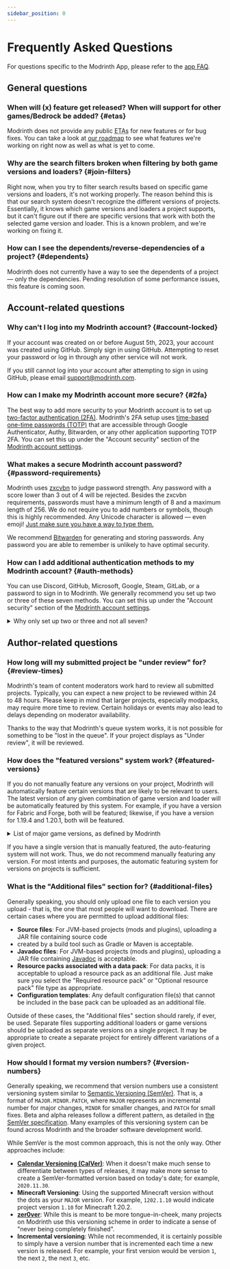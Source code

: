 ```yaml
---
sidebar_position: 0
---
```


# Frequently Asked Questions

For questions specific to the Modrinth App, please refer to the [app FAQ](app.md).

## General questions

### When will (x) feature get released? When will support for other games/Bedrock be added? {#etas}

Modrinth does not provide any public <abbr title="Estimated Time of Arrival">ETAs</abbr> for new features or for bug fixes. You can take a look at [our roadmap](../roadmap.md) to see what features we're working on right now as well as what is yet to come.

### Why are the search filters broken when filtering by both game versions and loaders? {#join-filters}

Right now, when you try to filter search results based on specific game versions and loaders, it's not working properly. The reason behind this is that our search system doesn't recognize the different versions of projects. Essentially, it knows which game versions and loaders a project supports, but it can't figure out if there are specific versions that work with both the selected game version and loader. This is a known problem, and we're working on fixing it.

### How can I see the dependents/reverse-dependencies of a project? {#dependents}

Modrinth does not currently have a way to see the dependents of a project — only the dependencies. Pending resolution of some performance issues, this feature is coming soon.

## Account-related questions

### Why can't I log into my Modrinth account? {#account-locked}

If your account was created on or before August 5th, 2023, your account was created using GitHub. Simply sign in using GitHub. Attempting to reset your password or log in through any other service will not work.

If you still cannot log into your account after attempting to sign in using GitHub, please email support@modrinth.com.

### How can I make my Modrinth account more secure? {#2fa}

The best way to add more security to your Modrinth account is to set up [two-factor authentication (2FA)](https://en.wikipedia.org/wiki/Multi-factor_authentication). Modrinth's 2FA setup uses [time-based one-time passwords (TOTP)](https://en.wikipedia.org/wiki/Time-based_one-time_password) that are accessible through Google Authenticator, Authy, Bitwarden, or any other application supporting TOTP 2FA. You can set this up under the "Account security" section of the [Modrinth account settings](https://modrinth.com/settings/account).

### What makes a secure Modrinth account password? {#password-requirements}

Modrinth uses [zxcvbn](https://lowe.github.io/tryzxcvbn/) to judge password strength. Any password with a score lower than 3 out of 4 will be rejected. Besides the zxcvbn requirements, passwords must have a minimum length of 8 and a maximum length of 256. We do not require you to add numbers or symbols, though this is highly recommended. Any Unicode character is allowed — even emoji! [Just make sure you have a way to type them.](https://www.youtube.com/watch?v=3AtBE9BOvvk)

We recommend [Bitwarden](https://bitwarden.com) for generating and storing passwords. Any password you are able to remember is unlikely to have optimal security.

### How can I add additional authentication methods to my Modrinth account? {#auth-methods}

You can use Discord, GitHub, Microsoft, Google, Steam, GitLab, or a password to sign in to Modrinth. We generally recommend you set up two or three of these seven methods. You can set this up under the "Account security" section of the [Modrinth account settings](https://modrinth.com/settings/account).

<details><summary>Why only set up two or three and not all seven?</summary>

There is a delicate balance to be struck when choosing how to log in to your Modrinth account. Setting up too few authentication methods can leave you prone to locking yourself out of your Modrinth account if you lose your login information for one service. Meanwhile, setting up too many can leave your Modrinth account prone to also being compromised if your login for another service is compromised.

If all of your passwords are secure and unique (i.e. generated by a password manager program), you typically do not have to worry about this at all. For more information about what we consider to be a secure password, please see [What makes a secure Modrinth account password?](#password-requirements)

</details>

## Author-related questions

### How long will my submitted project be "under review" for? {#review-times}

Modrinth's team of content moderators work hard to review all submitted projects. Typically, you can expect a new project to be reviewed within 24 to 48 hours. Please keep in mind that larger projects, especially modpacks, may require more time to review. Certain holidays or events may also lead to delays depending on moderator availability.

Thanks to the way that Modrinth's queue system works, it is not possible for something to be "lost in the queue". If your project displays as "Under review", it will be reviewed.

### How does the "featured versions" system work? {#featured-versions}

If you do not manually feature any versions on your project, Modrinth will automatically feature certain versions that are likely to be relevant to users. The latest version of any given combination of game version and loader will be automatically featured by this system. For example, if you have a version for Fabric and Forge, both will be featured; likewise, if you have a version for 1.19.4 and 1.20.1, both will be featured.

<details>
<summary>List of major game versions, as defined by Modrinth</summary>

1.20.2, 1.20.1, 1.20, 1.19.4, 1.19.3, 1.19.2, 1.19, 1.18.2, 1.17.1, 1.16.5, 1.16.1, 1.15.2, 1.14.4, 1.13.2, 1.12.2, 1.11.2, 1.10.2, 1.9.4, 1.8.9, 1.7.10, 1.6.4, 1.5.2, 1.4.7, 1.3.2, 1.2.5, 1.1, b1.7.3

This list was last updated September 23rd, 2023. If you wish to see the list of latest versions at any time, the following command can be run in a Bash terminal:  
`curl -s https://api.modrinth.com/v2/tag/game_version | jq -r '[.[] | select(.major==true) | .version] | join(", ")'`

</details>

If you have a single version that is manually featured, the auto-featuring system will not work. Thus, we do not recommend manually featuring any version. For most intents and purposes, the automatic featuring system for versions on projects is sufficient.

### What is the "Additional files" section for? {#additional-files}

Generally speaking, you should only upload one file to each version you upload - that is, the one that most people will want to download. There are certain cases where you are permitted to upload additional files:

- **Source files**: For JVM-based projects (mods and plugins), uploading a JAR file containing source code 
- created by a build tool such as Gradle or Maven is acceptable.
- **Javadoc files**: For JVM-based projects (mods and plugins), uploading a JAR file containing [Javadoc](https://en.wikipedia.org/wiki/Javadoc) is acceptable.
- **Resource packs associated with a data pack**: For data packs, it is acceptable to upload a resource pack as an additional file. Just make sure you select the "Required resource pack" or "Optional resource pack" file type as appropriate.
- **Configuration templates**: Any default configuration file(s) that cannot be included in the base pack can be uploaded as an additional file.

Outside of these cases, the "Additional files" section should rarely, if ever, be used. Separate files supporting additional loaders or game versions should be uploaded as separate versions on a single project. It may be appropriate to create a separate project for entirely different variations of a given project.

### How should I format my version numbers? {#version-numbers}

Generally speaking, we recommend that version numbers use a consistent versioning system similar to [Semantic Versioning (SemVer)](https://www.geeksforgeeks.org/introduction-semantic-versioning). That is, a format of `MAJOR.MINOR.PATCH`, where `MAJOR` represents an incremental number for major changes, `MINOR` for smaller changes, and `PATCH` for small fixes. Beta and alpha releases follow a different pattern, as detailed in [the SemVer specification](https://semver.org). Many examples of this versioning system can be found across Modrinth and the broader software development world.

While SemVer is the most common approach, this is not the only way. Other approaches include:

- **[Calendar Versioning (CalVer)](https://calver.org)**: When it doesn't make much sense to differentiate between types of releases, it may make more sense to create a SemVer-formatted version based on today's date; for example, `2020.11.30`.
- **Minecraft Versioning**: Using the supported Minecraft version without the dots as your `MAJOR` version. For example, `1202.1.10` would indicate project version `1.10` for Minecraft 1.20.2.
- **[zer0ver](https://0ver.org)**: While this is meant to be more tongue-in-cheek, many projects on Modrinth use this versioning scheme in order to indicate a sense of "never being completely finished".
- **Incremental versioning**: While not recommended, it is certainly possible to simply have a version number that is incremented each time a new version is released. For example, your first version would be version `1`, the next `2`, the next `3`, etc.

[Discord]: https://discord.modrinth.com